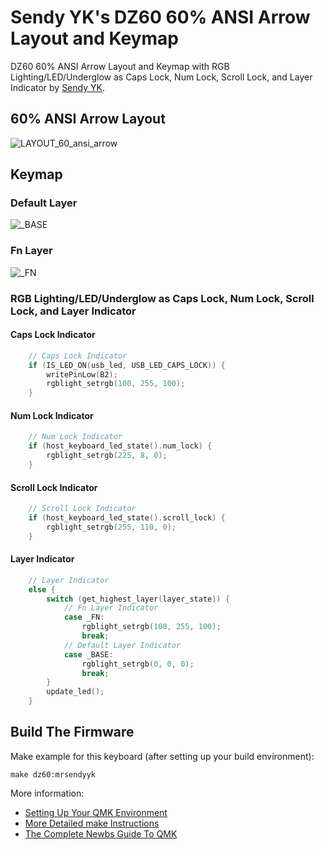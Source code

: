 # Sendy YK's DZ60 60% ANSI Arrow Layout and Keymap

DZ60 60% ANSI Arrow Layout and Keymap with RGB Lighting/LED/Underglow as Caps Lock, Num Lock, Scroll Lock, and Layer Indicator by [Sendy YK](https://mr.sendyyk.com).

## 60% ANSI Arrow Layout

![LAYOUT_60_ansi_arrow](https://raw.githubusercontent.com/mrsendyyk/files/public/mechanical-keyboards/qmk/firmware/keyboards/dz60/images/dz60-layout-60-ansi-arrow.png)

## Keymap

### Default Layer

![_BASE](https://raw.githubusercontent.com/mrsendyyk/files/public/mechanical-keyboards/qmk/firmware/keyboards/dz60/images/dz60-layout-60-ansi-arrow-keymap-base.png)

### Fn Layer

![_FN](https://raw.githubusercontent.com/mrsendyyk/files/public/mechanical-keyboards/qmk/firmware/keyboards/dz60/images/dz60-layout-60-ansi-arrow-keymap-fn.png)

### RGB Lighting/LED/Underglow as Caps Lock, Num Lock, Scroll Lock, and Layer Indicator

#### Caps Lock Indicator

```c
    // Caps Lock Indicator
    if (IS_LED_ON(usb_led, USB_LED_CAPS_LOCK)) {
        writePinLow(B2);
        rgblight_setrgb(100, 255, 100);
    }
```

#### Num Lock Indicator

```c
    // Num Lock Indicator
    if (host_keyboard_led_state().num_lock) {
        rgblight_setrgb(225, 8, 0);
    }
```

#### Scroll Lock Indicator
```c
    // Scroll Lock Indicator
    if (host_keyboard_led_state().scroll_lock) {
        rgblight_setrgb(255, 110, 0);
    }
```

#### Layer Indicator

```c
    // Layer Indicator
    else {
        switch (get_highest_layer(layer_state)) {
            // Fn Layer Indicator
            case _FN:
                rgblight_setrgb(100, 255, 100);
                break;
            // Default Layer Indicator
            case _BASE:
                rgblight_setrgb(0, 0, 0);
                break;
        }
        update_led();
    }
```

## Build The Firmware

Make example for this keyboard (after setting up your build environment):

    make dz60:mrsendyyk

More information:
* [Setting Up Your QMK Environment](https://docs.qmk.fm/#/getting_started_build_tools)
* [More Detailed make Instructions](https://docs.qmk.fm/#/getting_started_make_guide)
* [The Complete Newbs Guide To QMK](https://docs.qmk.fm/#/newbs)
